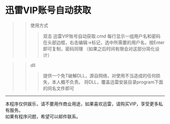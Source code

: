 迅雷VIP账号自动获取
==============


>>使用方式
>>>双击 迅雷VIP账号自动获取.cmd
>>>每行显示一组用户名和密码
>>>在头部边框，右击编辑->标记，选中所需要的用户名，按Enter即可复制，密码同理
>>>（如果之后时间有限会对这部分简化设计）

>>dll
>>>提供一个免T破解DLL，源自网络，对使用不当造成的任何损失，本人概不负责。
>>>将DLL，覆盖迅雷安装目录program下面的同名文件即可


------------------------------
本程序仅供娱乐，请不要用作商业用途，如果喜欢迅雷，请购买VIP，享受更多私有服务。<br>
如果有程序问题，希望可以邮件联系。
